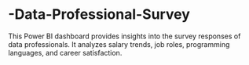 # -Data-Professional-Survey
This Power BI dashboard provides insights into the survey responses of data professionals. It analyzes salary trends, job roles, programming languages, and career satisfaction.
